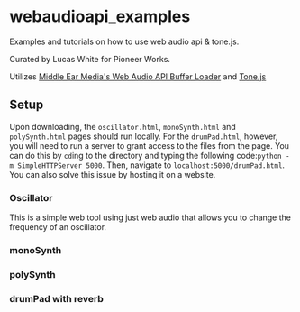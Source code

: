 # webaudioapi_examples
Examples and tutorials on how to use web audio api &amp; tone.js.

Curated by Lucas White for Pioneer Works.

Utilizes [Middle Ear Media's Web Audio API Buffer Loader](https://middleearmedia.com/web-audio-api-bufferloader/) and [Tone.js](https://tonejs.github.io/)

## Setup
Upon downloading, the `oscillator.html`, `monoSynth.html` and `polySynth.html` pages should run locally. For the `drumPad.html`, however, you will need to run a server to grant access to the files from the page. You can do this by `cd`ing to the directory and typing the following code:`python -m SimpleHTTPServer 5000`. Then, navigate to `localhost:5000/drumPad.html`. You can also solve this issue by hosting it on a website.

### Oscillator
This is a simple web tool using just web audio that allows you to change the frequency of an oscillator.

### monoSynth

### polySynth

### drumPad with reverb
